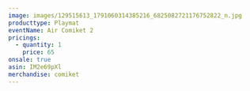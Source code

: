 ```yaml
---
image: images/129515613_1791060314385216_6825082721176752822_n.jpg
producttype: Playmat
eventName: Air Comiket 2
pricings:
  - quantity: 1
    price: 65
onsale: true
asin: IM2e69pXl
merchandise: comiket
---
```

